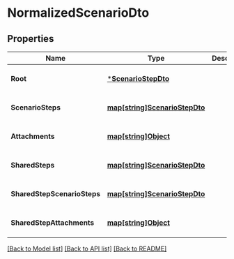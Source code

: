 # NormalizedScenarioDto

## Properties
Name | Type | Description | Notes
------------ | ------------- | ------------- | -------------
**Root** | [***ScenarioStepDto**](ScenarioStepDto.md) |  | [optional] [default to null]
**ScenarioSteps** | [**map[string]ScenarioStepDto**](ScenarioStepDto.md) |  | [optional] [default to null]
**Attachments** | [**map[string]Object**](.md) |  | [optional] [default to null]
**SharedSteps** | [**map[string]ScenarioStepDto**](ScenarioStepDto.md) |  | [optional] [default to null]
**SharedStepScenarioSteps** | [**map[string]ScenarioStepDto**](ScenarioStepDto.md) |  | [optional] [default to null]
**SharedStepAttachments** | [**map[string]Object**](.md) |  | [optional] [default to null]

[[Back to Model list]](../README.md#documentation-for-models) [[Back to API list]](../README.md#documentation-for-api-endpoints) [[Back to README]](../README.md)

